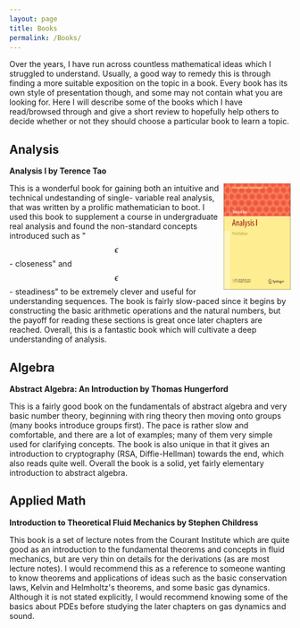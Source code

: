 ```yaml
---
layout: page
title: Books
permalink: /Books/
---
```


<script type="text/x-mathjax-config">
MathJax.Hub.Config({
  tex2jax: {
    inlineMath: [['$','$'], ['\\(','\\)']],
    processEscapes: true
  }
});
</script>
<script src="https://cdnjs.cloudflare.com/ajax/libs/mathjax/2.7.0/MathJax.js?config=TeX-AMS-MML_HTMLorMML" type="text/javascript"></script>



Over the years, I have run across countless mathematical ideas which I struggled to understand. Usually, a good way to remedy this is through finding a more suitable exposition on the topic in a book. Every book has its own style of presentation though, and some may not contain what you are looking for. Here I will describe some of the books which I have read/browsed through and give a short review to hopefully help others to decide whether or not they should choose a particular book to learn a topic.

## Analysis

**Analysis I by Terence Tao**

<img align="right" width="120" height="190" src="/assets/analysis.png">

This is a wonderful book for gaining both an intuitive and technical undestanding of single-
variable real  analysis, that was written by a prolific mathematician to boot. I used
this book to supplement a course in undergraduate real analysis and found the non-standard
concepts introduced such as "$$\epsilon$$ - closeness" and $$\epsilon$$ - steadiness" to be
extremely clever and useful for understanding sequences.
The book is fairly slow-paced since it begins by constructing the basic arithmetic operations and
the natural numbers, but the payoff for reading these sections is great once later chapters are reached. Overall, this is a fantastic book which will cultivate a deep understanding of analysis.


## Algebra

**Abstract Algebra: An Introduction by Thomas Hungerford**

This is a fairly good book on the fundamentals of abstract algebra and very basic number theory, beginning with ring theory then moving onto groups (many books introduce groups first). The pace is rather slow and comfortable, and there are a lot of examples; many of them very simple used for clarifying concepts. The book is also unique in that it gives an introduction to cryptography (RSA, Diffie-Hellman) towards the end, which also reads quite well. Overall the book is a solid, yet fairly elementary introduction to abstract algebra.

## Applied Math

**Introduction to Theoretical Fluid Mechanics by Stephen Childress**

This book is a set of lecture notes from the Courant Institute which are quite good as
an introduction to the fundamental theorems and concepts in fluid mechanics, but are very
thin on details for the derivations (as are most lecture notes). I would recommend this
as a reference to someone wanting to know theorems and applications of ideas such as the
basic conservation laws, Kelvin and Helmholtz's theorems, and some basic gas dynamics.
Although it is not stated explicitly, I would recommend knowing some of the basics about
PDEs before studying the later chapters on gas dynamics and sound.
